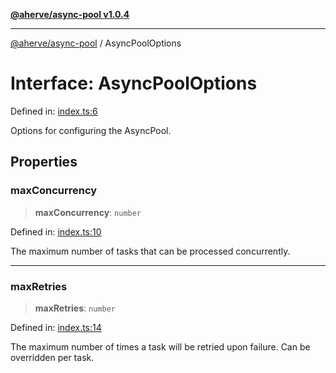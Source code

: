[**@aherve/async-pool v1.0.4**](../README.md)

***

[@aherve/async-pool](../globals.md) / AsyncPoolOptions

# Interface: AsyncPoolOptions

Defined in: [index.ts:6](https://github.com/aherve/async-pool/blob/4d2ae93d542f8ba2d725679b45aaa0484218fc40/src/index.ts#L6)

Options for configuring the AsyncPool.

## Properties

### maxConcurrency

> **maxConcurrency**: `number`

Defined in: [index.ts:10](https://github.com/aherve/async-pool/blob/4d2ae93d542f8ba2d725679b45aaa0484218fc40/src/index.ts#L10)

The maximum number of tasks that can be processed concurrently.

***

### maxRetries

> **maxRetries**: `number`

Defined in: [index.ts:14](https://github.com/aherve/async-pool/blob/4d2ae93d542f8ba2d725679b45aaa0484218fc40/src/index.ts#L14)

The maximum number of times a task will be retried upon failure. Can be overridden per task.
